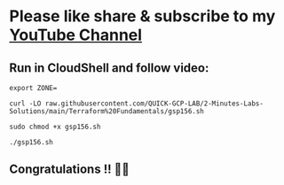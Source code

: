 # Please like share & subscribe to my [YouTube Channel](https://www.youtube.com/@QuickSolutionArcade)

## Run in CloudShell and follow video:

```
export ZONE=
```
```
curl -LO raw.githubusercontent.com/QUICK-GCP-LAB/2-Minutes-Labs-Solutions/main/Terraform%20Fundamentals/gsp156.sh

sudo chmod +x gsp156.sh

./gsp156.sh
```
## Congratulations !! 🎉🎉
